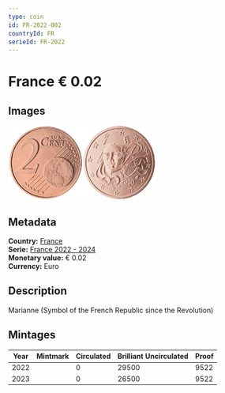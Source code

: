 ```yaml
---
type: coin
id: FR-2022-002
countryId: FR
serieId: FR-2022
---
```


# France € 0.02

## Images

<img src="../../../Images/common-2007-002.webp" height="150" alt="Front image"><img src="Images/france-2022-002.webp" height="150" alt="Back image">

## Metadata

**Country:** [France](../index.md)\
**Serie:** [France 2022 - 2024](index.md)\
**Monetary value:** € 0.02\
**Currency:** Euro

## Description

Marianne (Symbol of the French Republic since the Revolution)

## Mintages

| Year | Mintmark | Circulated | Brilliant Uncirculated | Proof |
| ---- | -------- | ---------- | ---------------------- | ----- |
| 2022 |          | 0          | 29500                  | 9522  |
| 2023 |          | 0          | 26500                  | 9522  |

